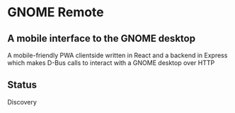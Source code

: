 # GNOME Remote
## A mobile interface to the GNOME desktop

A mobile-friendly PWA clientside written in React and a backend in Express which makes D-Bus calls to interact with a GNOME desktop over HTTP

## Status

Discovery